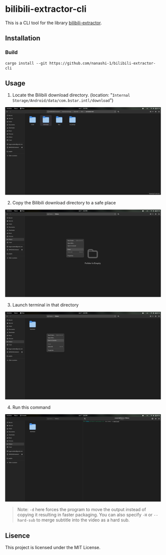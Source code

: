 # bilibili-extractor-cli

This is a CLI tool for the library [bilibili-extractor](https://github.com/nanashi-1/bilibili-extractor).

## Installation

### Build

    cargo install --git https://github.com/nanashi-1/bilibili-extractor-cli

## Usage

1. Locate the Bilibili download directory. (location: "`Internal Storage/Android/data/com.bstar.intl/download`")

![Bilibili Folder](assets/bilibili-folder.png)

2. Copy the Bilibili download directory to a safe place

![Safe Place](assets/paste-download.png)

3. Launch terminal in that directory

![Open Terminal](assets/open-in-console.png)

4. Run this command

![Run Command](assets/run-command.png)

> Note: `-d` here forces the program to move the output instead of copying it resulting in faster packaging. You can also specify `-H` or `--hard-sub` to merge subtitle into the video as a hard sub.

## Lisence

This project is licensed under the MIT License.
